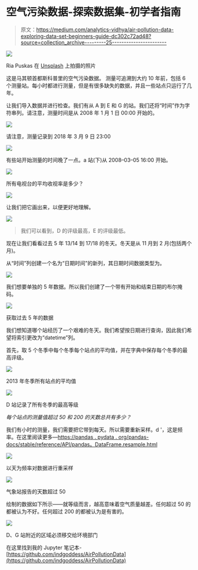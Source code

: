 # 空气污染数据-探索数据集-初学者指南

> 原文：<https://medium.com/analytics-vidhya/air-pollution-data-exploring-data-set-beginners-guide-dc302c72ad48?source=collection_archive---------25----------------------->

![](img/a2af1b71433024574b20d7e4aedfc5a9.png)

Ria Puskas 在 [Unsplash](https://unsplash.com?utm_source=medium&utm_medium=referral) 上拍摄的照片

这是马其顿首都斯科普里的空气污染数据。
测量可追溯到大约 10 年前，包括 6 个测量站。每小时都进行测量，但是有很多缺失的数据，并且一些站点只运行了几年。

让我们导入数据并进行检查。我们有从 A 到 E 和 G 的站。我们还将“时间”作为字符串列。请注意，测量时间是从 2008 年 1 月 1 日 00:00 开始的。

![](img/5d34718cdcc80312f337832a70ee4317.png)

请注意，测量记录到 2018 年 3 月 9 日 23:00

![](img/c4f417b8e29e9dc63c6bd9d046cf0c64.png)

有些站开始测量的时间晚了一点。a 站(下)从 2008–03–05 16:00 开始。

![](img/a8bd0d22a08551cb7d7837ec3c3b995c.png)

所有电视台的平均收视率是多少？

![](img/22b862f016c3244f98c9c02fb45b61e4.png)

让我们把它画出来，以便更好地理解。

![](img/4b2ede3155ce4326df039c964f463480.png)

> 我们可以看到，D 的评级最高，E 的评级最低。

现在让我们看看过去 5 年 13/14 到 17/18 的冬天。冬天是从 11 月到 2 月(包括两个月)。

从“时间”列创建一个名为“日期时间”的新列，其日期时间数据类型为。

![](img/cc3c73454c4213acdafee64d0d253a8d.png)

我们想要单独的 5 年数据。所以我们创建了一个带有开始和结束日期的布尔掩码。

![](img/8efd8adbbbbb92fb641a84a4a8332a83.png)

获取过去 5 年的数据

我们想知道哪个站经历了一个艰难的冬天。我们希望按日期进行查询，因此我们希望将索引更改为“datetime”列。

首先，取 5 个冬季中每个冬季每个站点的平均值，并在字典中保存每个冬季的最高评级。

![](img/3fc7f7e914dbff09ae929d980e8ad618.png)

2013 年冬季所有站点的平均值

![](img/a587cbbc78e991bb47bd8b494a408582.png)

D 站记录了所有冬季的最高等级

*每个站点的测量值超过 50 和 200 的天数总共有多少？*

我们有小时的测量，我们需要把它带到每天。所以需要重新采样。d '，这是频率。在这里阅读更多—[https://pandas . pydata . org/pandas-docs/stable/reference/API/pandas。DataFrame.resample.html](https://pandas.pydata.org/pandas-docs/stable/reference/api/pandas.DataFrame.resample.html)

![](img/9699c4db8b25db5ae6dc99beff3dda66.png)

以天为频率对数据进行重采样

![](img/9f2b0dd2bfe281b11cf4fbee17a86c04.png)

气象站报告的天数超过 50

绘制的数据如下所示——就等级而言，越高意味着空气质量越差。任何超过 50 的都被认为不好。任何超过 200 的都被认为是有害的。

![](img/2dd29fa319ec6b92bf2767ad645a2cd3.png)

D、G 站附近的区域必须移交给环境部门

在这里找到我的 Jupyter 笔记本-[https://github.com/indgoddess/AirPollutionData](https://github.com/indgoddess/AirPollutionData)